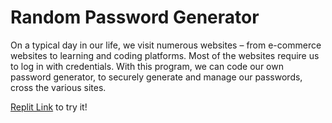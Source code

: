 # Random Password Generator

On a typical day in our life, we visit numerous websites – from e-commerce websites to learning and coding platforms. 
Most of the websites require us to log in with credentials. With this program, we can code our own password generator, to 
securely generate and manage our passwords, cross the various sites.

[Replit Link](https://replit.com/@mpopova/PasswordGenerator#main.py) to try it!